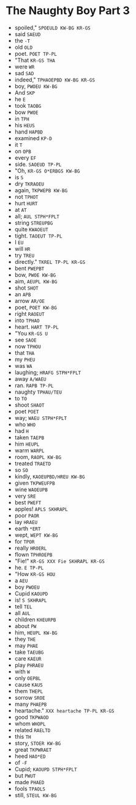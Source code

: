 # The Naughty Boy Part 3

* spoiled," `SPOEULD KW-BG KR-GS`
* said `SAEUD`
* the `-T`
* old `OLD`
* poet. `POET TP-PL`
* "That `KR-GS THA`
* were `WR`
* sad `SAD`
* indeed," `TPHAOEPBD KW-BG KR-GS`
* boy, `PWOEU KW-BG`
* And `SKP`
* he `E`
* took `TAOBG`
* bow `PWOE`
* in `TPH`
* his `HEUS`
* hand `HAPBD`
* examined `KP-D`
* it `T`
* on `OPB`
* every `EF`
* side. `SAOEUD TP-PL`
* "Oh, `KR-GS O*ERBGS KW-BG`
* is `S`
* dry `TKRAOEU`
* again, `TKPWEPB KW-BG`
* not `TPHOT`
* hurt `HURT`
* at `AT`
* all; `AUL STPH*FPLT`
* string `STREUPBG`
* quite `KWAOEUT`
* tight. `TAOEUT TP-PL`
* I `EU`
* will `HR`
* try `TREU`
* directly." `TKREL TP-PL KR-GS`
* bent `PWEPBT`
* bow, `PWOE KW-BG`
* aim, `AEUPL KW-BG`
* shot `SHOT`
* an `APB`
* arrow `AR/OE`
* poet, `POET KW-BG`
* right `RAOEUT`
* into `TPHAO`
* heart. `HART TP-PL`
* "You `KR-GS U`
* see `SAOE`
* now `TPHOU`
* that `THA`
* my `PHEU`
* was `WA`
* laughing; `HRAFG STPH*FPLT`
* away `A/WAEU`
* ran. `RAPB TP-PL`
* naughty `TPHAU/TEU`
* to `TO`
* shoot `SHAOT`
* poet `POET`
* way; `WAEU STPH*FPLT`
* who `WHO`
* had `H`
* taken `TAEPB`
* him `HEUPL`
* warm `WARPL`
* room, `RAOPL KW-BG`
* treated `TRAETD`
* so `SO`
* kindly, `KAOEUPBD/HREU KW-BG`
* given `TKPWEUFPB`
* wine `WAOEUPB`
* very `SRE`
* best `PWEFT`
* apples! `APLS SKHRAPL`
* poor `PAOR`
* lay `HRAEU`
* earth `*ERT`
* wept, `WEPT KW-BG`
* for `TPOR`
* really `HROERL`
* flown `TPHROEPB`
* "Fie!" `KR-GS XXX Fie SKHRAPL KR-GS`
* he. `E TP-PL`
* "How `KR-GS HOU`
* a `AEU`
* boy `PWOEU`
* Cupid `KAOUPD`
* is! `S SKHRAPL`
* tell `TEL`
* all `AUL`
* children `KHEURPB`
* about `PW`
* him, `HEUPL KW-BG`
* they `THE`
* may `PHAE`
* take `TAEUBG`
* care `KAEUR`
* play `PHRAEU`
* with `W`
* only `OEPBL`
* cause `KAUS`
* them `THEPL`
* sorrow `SROE`
* many `PHAEPB`
* heartache." `XXX heartache TP-PL KR-GS`
* good `TKPWAOD`
* whom `WHOPL`
* related `RAELTD`
* this `TH`
* story, `STOER KW-BG`
* great `TKPWRAET`
* heed `HAO*ED`
* of `-F`
* Cupid; `KAOUPD STPH*FPLT`
* but `PWUT`
* made `PHAED`
* fools `TPAOLS`
* still, `STEUL KW-BG`

